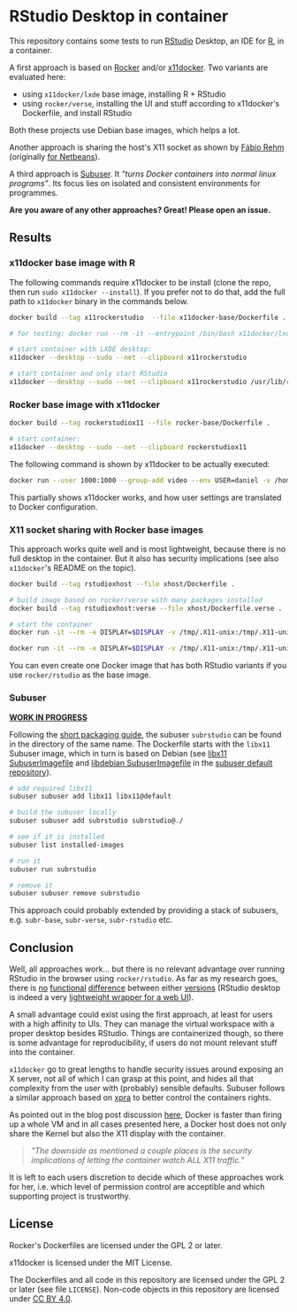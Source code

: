 # RStudio Desktop in container

This repository contains some tests to run [RStudio](http://rstudio.com/) Desktop, an IDE for [R](https://r-project.org), in a container.

A first approach is based on [Rocker](https://github.com/rocker-org/rocker) and/or [x11docker](https://github.com/mviereck/x11docker).
Two variants are evaluated here:

- using `x11docker/lxde` base image, installing R + RStudio
- using `rocker/verse`, installing the UI and stuff according to x11docker's Dockerfile, and install RStudio

Both these projects use Debian base images, which helps a lot.

Another approach is sharing the host's X11 socket as shown by [Fábio Rehm](http://fabiorehm.com/blog/2014/09/11/running-gui-apps-with-docker/) (originally [for Netbeans](https://github.com/fgrehm/docker-netbeans)).

A third approach is [Subuser](http://subuser.org). It _"turns Docker containers into normal linux programs"_. Its focus lies on isolated and consistent environments for programmes.

**Are you aware of any other approaches? Great! Please open an issue.**

## Results

### x11docker base image with R

The following commands require x11docker to be install (clone the repo, then run `sudo x11docker --install`). If you prefer not to do that, add the full path to `x11docker` binary in the commands below.

```bash
docker build --tag x11rockerstudio  --file x11docker-base/Dockerfile .

# for testing: docker run --rm -it --entrypoint /bin/bash x11docker/lxde

# start container with LXDE desktop:
x11docker --desktop --sudo --net --clipboard x11rockerstudio

# start container and only start RStudio
x11docker --desktop --sudo --net --clipboard x11rockerstudio /usr/lib/rstudio/bin/rstudio
```

### Rocker base image with x11docker

```bash
docker build --tag rockerstudiox11 --file rocker-base/Dockerfile .

# start container:
x11docker --desktop --sudo --net --clipboard rockerstudiox11
```

The following command is shown by x11docker to be actually executed:

```bash
docker run --user 1000:1000 --group-add video --env USER=daniel -v /home/daniel/.cache/x11docker/X200/passwd:/etc/passd:ro --cap-drop=ALL --security-opt=no-new-privileges --read-only --volume=/tmp --rm --name=x11docker_X200_42a446_rockerstudiox11 --entrypoint= -v /home/daniel/.cache/x11docker/X200/share:/x11docker:ro -e DISPLAY=unix:200 -e XAUTHORITY=/x11docker/Xclientcookie -v /tmp/.X11-unix/X200:/tmp/X200:ro --net=host -- rockerstudiox11 /bin/bash /x11docker/x11docker_CMD
```

This partially shows x11docker works, and how user settings are translated to Docker configuration.

### X11 socket sharing with Rocker base images

This approach works quite well and is most lightweight, because there is no full desktop in the container. But it also has security implications (see also `x11docker`'s README on the topic).

```bash
docker build --tag rstudioxhost --file xhost/Dockerfile .

# build image based on rocker/verse with many packages installed
docker build --tag rstudioxhost:verse --file xhost/Dockerfile.verse .

# start the container
docker run -it --rm -e DISPLAY=$DISPLAY -v /tmp/.X11-unix:/tmp/.X11-unix rstudioxhost

docker run -it --rm -e DISPLAY=$DISPLAY -v /tmp/.X11-unix:/tmp/.X11-unix rstudioxhost:verse
```

You can even create one Docker image that has both RStudio variants if you use `rocker/rstudio` as the base image.

### Subuser

[**WORK IN PROGRESS**](https://github.com/nuest/x11rockerstudio/issues/1)

Following the [short packaging guide](http://subuser.org/packaging.html), the subuser `subrstudio` can be found in the directory of the same name.
The Dockerfile starts with the `libx11` Subuser image, which in turn is based on Debian (see [libx11 SubuserImagefile](https://github.com/subuser-security/subuser-default-repository/blob/latest/libx11/image/SubuserImagefile) and [libdebian SubuserImagefile](https://github.com/subuser-security/subuser-default-repository/blob/latest/libdebian/image/SubuserImagefile) in the [subuser default repository](https://github.com/subuser-security/subuser-default-repository)).

```bash
# add required libx11
subuser subuser add libx11 libx11@default

# build the subuser locally
subuser subuser add subrstudio subrstudio@./

# see if it is installed
subuser list installed-images

# run it
subuser run subrstudio

# remove it
subuser subuser remove subrstudio
```

This approach could probably extended by providing a stack of subusers, e.g. `subr-base`, `subr-verse`, `subr-rstudio` etc.

## Conclusion

Well, all approaches work... but there is no relevant advantage over running RStudio in the browser using `rocker/rstudio`. As far as my research goes, there is [no](https://support.rstudio.com/hc/en-us/articles/217799198-What-is-the-difference-between-RStudio-Desktop-and-RStudio-Server-) [functional]( https://support.rstudio.com/hc/en-us/articles/200486548-Frequently-Asked-Questions) [difference](https://rud.is/b/2017/04/07/r%E2%81%B6-rstudio-server-client-make-an-app-for-that/) between either [versions](https://www.rstudio.com/products/rstudio/features) (RStudio desktop is indeed a very [lightweight wrapper for a web UI](https://rpubs.com/jmcphers/rstudio-architecture)).

A small advantage could exist using the first approach, at least for users with a high affinity to UIs. They can manage the virtual workspace with a proper desktop besides RStudio.
Things are containerized though, so there is some advantage for reproducibility, if users do not mount relevant stuff into the container.

`x11docker` go to great lengths to handle security issues around exposing an X server, not all of which I can grasp at this point, and hides all that complexity from the user with (probably) sensible defaults.
Subuser follows a similar approach based on [xpra](https://xpra.org/) to better control the containers rights.

As pointed out in the blog post discussion [here](http://fabiorehm.com/blog/2014/09/11/running-gui-apps-with-docker/#comment-1973698881), Docker is faster than firing up a whole VM and in all cases presented here, a Docker host does not only share the Kernel but also the X11 display with the container.

> _"The downside as mentioned a couple places is the security implications of letting the container watch ALL X11 traffic."_

It is left to each users discretion to decide which of these approaches work for her, i.e. which level of permission control are acceptible and which supporting project is trustworthy.

## License

Rocker's Dockerfiles are licensed under the GPL 2 or later.

x11docker is licensed under the MIT License.

The Dockerfiles and all code in this repository are licensed under the GPL 2 or later (see file `LICENSE`). Non-code objects in this repository are licensed under [CC BY 4.0](https://creativecommons.org/licenses/by/4.0/).
